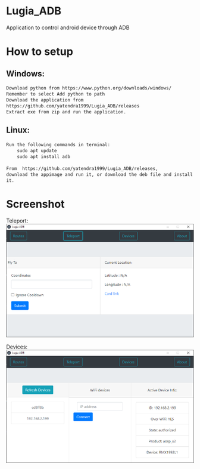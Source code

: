 # Lugia_ADB
Application to control android device through ADB

# How to setup

## Windows:
    Download python from https://www.python.org/downloads/windows/
    Remember to select Add python to path
    Download the application from https://github.com/yatendra1999/Lugia_ADB/releases
    Extract exe from zip and run the application.

## Linux:
    Run the following commands in terminal:
        sudo apt update
        sudo apt install adb 

    From  https://github.com/yatendra1999/Lugia_ADB/releases,
    download the appimage and run it, or download the deb file and install it.

# Screenshot
Teleport:
![image](files/teleport.png)

Devices:
![image](files/devices.png)